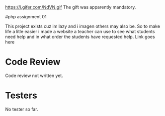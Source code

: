 https://i.gifer.com/NdVN.gif
The gift was apparently mandatory.

#php assignment 01

This project exists cuz im lazy and i imagen others may also be.
So to make life a litle easier i made a website a teacher can use to see what students need help and in what order the students have requested help.
Link goes here

# Code Review

Code review not written yet.

# Testers

No tester so far.
